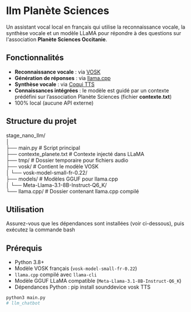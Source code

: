# llm Planète Sciences

Un assistant vocal local en français qui utilise la reconnaissance vocale, la synthèse vocale et un modèle LLaMA pour répondre à des questions sur l'association **Planète Sciences Occitanie**.


## Fonctionnalités

- **Reconnaissance vocale** : via [VOSK](https://alphacephei.com/vosk/)
- **Génération de réponses** : via [llama.cpp](https://github.com/ggerganov/llama.cpp)
- **Synthèse vocale** : via [Coqui TTS](https://github.com/coqui-ai/TTS)
- **Connaissances intégrées** : le modèle est guidé par un contexte prédéfini sur l’association Planète Sciences (fichier **contexte.txt**)
- 100% local (aucune API externe)


## Structure du projet

stage_nano_llm/  
│  
├── main.py # Script principal  
├── contexte_planete.txt # Contexte injecté dans LLaMA  
├── tmp/ # Dossier temporaire pour fichiers audio  
├── vosk/ # Contient le modèle VOSK  
│ └── vosk-model-small-fr-0.22/  
├── models/ # Modèles GGUF pour llama.cpp  
│ └── Meta-Llama-3.1-8B-Instruct-Q6_K/  
└── llama.cpp/ # Dossier contenant llama.cpp compilé  


## Utilisation
Assurez-vous que les dépendances sont installées (voir ci-dessous), puis exécutez la commande bash


## Prérequis

- Python 3.8+
- Modèle VOSK français (`vosk-model-small-fr-0.22`)
- `llama.cpp` compilé avec `llama-cli`
- Modèle GGUF LLaMA compatible (`Meta-Llama-3.1-8B-Instruct-Q6_K`)
- Dépendances Python : pip install sounddevice vosk TTS

```bash
python3 main.py
# llm_chatbot

